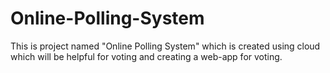 # Online-Polling-System
This is project named "Online Polling System" which is created using cloud which will be helpful for voting and creating a web-app for voting.
